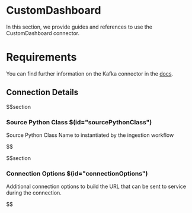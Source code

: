 # CustomDashboard

In this section, we provide guides and references to use the CustomDashboard connector.

# Requirements
<!-- to be updated -->
You can find further information on the Kafka connector in the [docs](https://docs.open-metadata.org/connectors/dashboard/customdashboard).

## Connection Details

$$section
### Source Python Class $(id="sourcePythonClass")

Source Python Class Name to instantiated by the ingestion workflow
<!-- sourcePythonClass to be updated -->
$$

$$section
### Connection Options $(id="connectionOptions")

Additional connection options to build the URL that can be sent to service during the connection.
<!-- connectionOptions to be updated -->
$$

